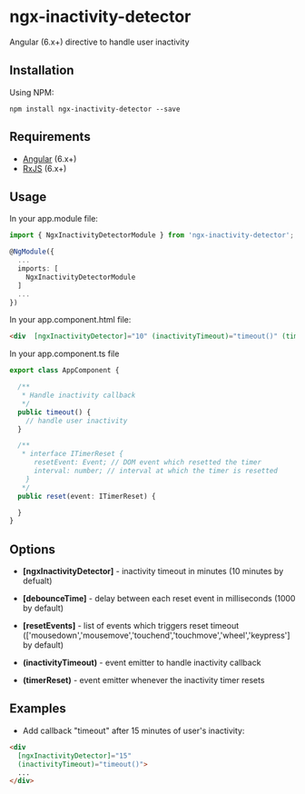 # ngx-inactivity-detector
Angular (6.x+) directive to handle user inactivity


## Installation
Using NPM:
```
npm install ngx-inactivity-detector --save
```


## Requirements
 - [Angular](https://github.com/angular/angular) (6.x+)
 - [RxJS](https://github.com/Reactive-Extensions/RxJS)  (6.x+)

## Usage
In your app.module file:
```ts
import { NgxInactivityDetectorModule } from 'ngx-inactivity-detector';

@NgModule({
  ...
  imports: [
    NgxInactivityDetectorModule
  ]
  ...
})
```


In your app.component.html file:
```html
<div  [ngxInactivityDetector]="10" (inactivityTimeout)="timeout()" (timerReset)="reset($event)">
```

In your app.component.ts file
```ts
export class AppComponent {

  /**
   * Handle inactivity callback
   */
  public timeout() {
    // handle user inactivity
  }

  /**
   * interface ITimerReset {
      resetEvent: Event; // DOM event which resetted the timer
      interval: number; // interval at which the timer is resetted
    }
   */
  public reset(event: ITimerReset) {

  }
}
```


## Options
- **[ngxInactivityDetector]** - inactivity timeout in minutes (10 minutes by defualt)
- **[debounceTime]** - delay between each reset event in milliseconds (1000 by default)
- **[resetEvents]** - list of events which triggers reset timeout (['mousedown','mousemove','touchend','touchmove','wheel','keypress'] by default)
 
- **(inactivityTimeout)** - event emitter to handle inactivity callback
- **(timerReset)** - event emitter whenever the inactivity timer resets


## Examples
- Add callback "timeout" after 15 minutes of user's inactivity:
```html
<div
  [ngxInactivityDetector]="15"
  (inactivityTimeout)="timeout()">
  ...
</div>

